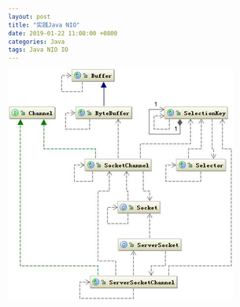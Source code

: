 ```yaml
---
layout: post
title: "实践Java NIO"
date: 2019-01-22 11:08:00 +0800
categories: Java
tags: Java NIO IO
---
```


![NIO](/images/Nio.jpg)